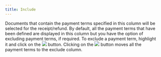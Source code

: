 ```yaml
---
title: Include
---
```



Documents that contain the payment terms specified in this column will  be selected for the receipt/refund. By default, all the payment terms  that have been defined are displayed in this column but you have the option  of excluding payment terms, if required. To exclude a payment term, highlight  it and click on the ![]({{site.acc_baseurl}}/img/act_exclude.gif) button. Clicking on the ![]({{site.acc_baseurl}}/img/act_exclude_all.gif) button moves all the payment terms to the exclude column.
